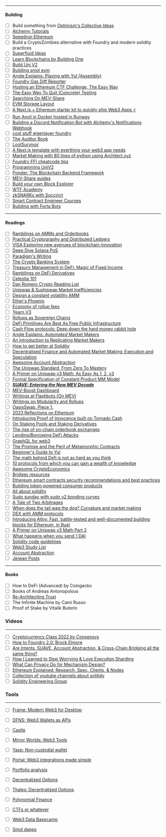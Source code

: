 --------

#### Building
- [ ] Build something from [Optimism's Collective Ideas](https://github.com/ethereum-optimism/ecosystem-contributions/issues/73)
- [ ] [Alchemy Tutorials](https://docs.alchemy.com/docs/tutorials-overview)
- [ ] [Speedrun Ethereum](https://speedrunethereum.com/)
- [ ] Build a CryptoZombies alternative with Foundry and modern solidity practices
- [ ] [Superfluid Ideas](https://superfluidhq.notion.site/Superfluid-Wave-Pool-Project-Ideas-7e8c792758004bd2ae452d1f9810cc58#edcb364c0c00442c9ebdc173c9b14c04)
- [ ] [Learn Blockchains by Building One](https://t.co/6GmkSMUOyE)
- [ ] [Build Uni V2](https://t.co/sLw3HATS5n)
- [ ] [Building smol evm](https://t.co/G5Fdb4hrUQ)
- [ ] [Angle Explains: Playing with Yul (Assembly)](https://t.co/R4S56bSfct)
- [ ] [Foundry Gas Diff Reporter](https://t.co/3RyAsTfRhA)
- [ ] [Hosting an Ethereum CTF Challenge, The Easy Way](https://t.co/ROsktm11UD)
- [ ] [The Easy Way To Quit (Concrete) Testing](https://t.co/nbzcQzFEZZ)
- [ ] [Searching On MEV-Share](https://t.co/t32QmDt6ws)
- [ ] [EVM Storage Layout](https://twitter.com/0x_r4bbit/status/1651559768912429056)
- [ ] [A Next.js + Ethereum starter kit to quickly ship Web3 Apps ⚡](https://t.co/094bI0kddi)
- [ ] [Run Anvil in Docker hosted in Runway](https://twitter.com/high_byte/status/1658244886863179783?s=20)
- [ ] [Building a Discord Notification Bot with Alchemy's Notifications Webhook](https://docs.alchemy.com/docs/building-a-discord-notification-bot-with-alchemy-notifications-webhook)
- [ ] [cool stuff eigenlayer foundry](https://twitter.com/Sabnock66/status/1660707839810084866?s=20)
- [ ] [The Auditor Book](https://t.co/ZWNeLvQUqU)
- [ ] [LootSurvivor](https://loot-survivor.vercel.app/)
- [ ] [A Next.js template with everthing your web3 app needs](https://github.com/m1guelpf/armchair)
- [ ] [Market Making with 80 lines of python using Architect.xyz](https://twitter.com/BrettHarrison88/status/1667232002515279878?s=20)
- [ ] [Foundry FFI cheatcode tips](https://twitter.com/0xValerius_/status/1668744149892210690?s=20)
- [ ] [Programming UniV2](https://t.co/jNfsaoFFWP)
- [ ] [Ponder: The Blockchain Backend Framework](https://t.co/lEyFrOcm6M)
- [ ] [MEV-Share guides](https://docs.flashbots.net/flashbots-mev-share/searchers/tutorials/limit-order/introduction)
- [ ] [Build your own Block Explorer](https://twitter.com/erayajk/status/1675460369257512960?s=20)
- [ ] [WTF Academy](https://www.wtf.academy/en/)
- [ ] [zkSNARKs with Succinct](https://www.succinct.xyz/)
- [ ] [Smart Contract Engineer Courses](https://www.smartcontract.engineer/courseshttps://www.smartcontract.engineer/courses)
- [ ] [Building with Forta Bots](https://docs.forta.network/en/latest/wizard/)

----

#### Readings
- [ ] [Ramblings on AMMs and Orderbooks](https://mirror.xyz/0x0C23E0dE114d28112f52203cb9583B9826b05dDe/TLXq6hCSsgVmxIWxPRihWEQBoPr9Pf2-MYKATDctNp4) 
- [ ] [Practical Cryptography and Distributed Ledgers](https://github.com/unbalancedparentheses/practical_cryptography_and_distributed_ledgers)
- [ ] [VISA Exploring new avenues of blockchain innovation](https://usa.visa.com/visa-everywhere/blog/bdp/2022/12/16/exploring-new-avenues-1671230603572.html)
- [ ] [Deep Dive Solana PoS](https://shockblogs.hashnode.dev/solanas-consensus-mechanism-a-dive-into-the-solana-proof-of-stake-algorithm)
- [ ] [Paradigm's Writing](https://www.paradigm.xyz/writing)
- [ ] [The Crypto Banking System](https://cryptobanking.network/the-crypto-banking-system/)
- [ ] [Treasury Management in DeFi: Magic of Fixed Income](https://medium.com/element-finance/treasury-management-in-defi-magic-of-fixed-income-85c5d2188953)
- [ ] [Ramblings on DeFi Derivatives](https://t.co/khwNNsCRDi)
- [ ] [Celestia 101](https://t.co/mCaO344a4v)
- [ ] [Dan Romero Crypto Reading List](https://t.co/1akrjb6L1k)
- [ ] [Uniswap & Sushiswap Market Inefficiencies](https://t.co/vNtIQgIAII)
- [ ] [Design a constant volatility AMM](https://t.co/Wn5KjlthM4)
- [ ] [Ether's Phoenix](https://medium.com/ethereum-optimism/ethers-phoenix-18fb7d7304bb)
- [ ] [Economy of rollup fees](https://t.co/ezrNdFvQvZ)
- [ ] [Yearn V3](https://t.co/C8TmPxXRez)
- [ ] [Rollups as Sovereign Chains](https://t.co/yHQUGL4xsT)
- [ ] [DeFi Primitives Are Best As Free Public Infrastructure](https://t.co/b5Dmlywjxf)
- [ ] [Cash Flow protocols: Deep down the hard money rabbit hole](https://t.co/QjPlUNlUJX)
- [ ] [Angle Explains: _Automated_ Market Makers](https://t.co/fvqo84sLsi)
- [ ] [An introduction to Replicating Market Makers](https://t.co/bgnm5FTDpb)
- [ ] [How to get better at Solidity](https://t.co/lJ5TvJ7bvO)
- [ ] [Decentralised Finance and Automated Market Making: Execution and Speculation](https://t.co/6GDR8zTQ3C)
- [ ] [Awesome Account Abstraction](https://t.co/VG0Dy0iEAP)
- [ ] [The Uniswap Standard, From Zero To Mastery](https://t.co/owLjQQFUgK)
- [ ] [A Primer on Uniswap v3 Math: As Easy As 1, 2, v3](https://t.co/iCRzgyR6Ap)
- [ ] [Formal Specification of Constant Product MM Model](https://t.co/tGXDzLvDxe)
- [ ] [**_SUAVE: Entering the New MEV Decade_**](https://medium.com/iosg-ventures/suave-entering-the-new-mev-decade-dc95ee91a603)
- [ ] [MEV-Boost Dashboard](https://mevboost.pics/)
- [ ] [Writings at Flashbots (On MEV)](https://writings.flashbots.net/)
- [ ] [Writings on Modularity and Rollups](https://www.alexbeckett.xyz/)
- [ ] [OasisSwap. Piece 1.](https://t.co/7yUkbUgomN)
- [ ] [2023 Reflections on Ethereum](https://t.co/bMXqpw7Xwi)
- [ ] [Introducing Proof of Innocence built on Tornado Cash](https://t.co/wxzm96bXgd)
- [ ] [On Staking Pools and Staking Derivatives](https://t.co/ZUyrlsOgLK)
- [ ] [The rise of on-chain orderbook exchanges](https://medium.com/@Xulian0x/the-rise-of-on-chain-orderbook-exchanges-2b2c78a83acf)
- [ ] [Lending/Borrowing DeFi Attacks](https://t.co/WldfjXCb2B)
- [ ] [GraphQL for web3](https://t.co/DysDt782uM)
- [ ] [The Promise and the Peril of Metamorphic Contracts](https://t.co/JH1vEj0ob6)
- [ ] [Beginner's Guide to Yul](https://t.co/3tVUIoDCdL)
- [ ] [The math behind Defi is not as hard as you think](https://t.co/0B4LrVg8VT)
- [ ] [10 protocols from which you can gain a wealth of knowledge](https://t.co/cggcUR6l3w)
- [ ] [Awesome CryptoEconomics](https://github.com/jpantunes/awesome-cryptoeconomics)
- [ ] [Bridges resources](https://twitter.com/deliriusz_eth/status/1668975465145544706?s=20)
- [ ] [Ethereum smart contracts security recommendations and best practices](https://t.co/0EL9o8LZTx)
- [ ] [Building token-powered consumer products](https://t.co/AKIiZAQCv3)
- [ ] [All about solidity](https://t.co/2aC4UVjImq)
- [ ] [Sudo sunday with sudo v2 bonding curves](https://twitter.com/0xmons/status/1670723757118480386?s=20)
- [ ] [A Tale of Two Arbitrages](https://t.co/fGx0lngVqJ)
- [ ] [When does the tail wag the dog? Curvature and market making](https://t.co/KKJmJDiHuZ)
- [ ] [DEX with AMM protocols](https://arxiv.org/abs/2103.12732)
- [ ] [Introducing Alloy: Fast, battle-tested and well-documented building blocks for Ethereum, in Rust](https://www.paradigm.xyz/2023/06/alloy)
- [ ] [A Primer on Uniswap v3 Math Part 2](https://t.co/VY1rwk78Nz)
- [ ] [What happens when you send 1 DAI](https://t.co/jo2xwdRwFG)
- [ ] [Solidity code guidelines](https://makemake.site/post/sol-guidelines)
- [ ] [Web3 Study List](https://sergiomazariego.notion.site/Web-3-Study-List-c8d85ae6300344c99013508fff461401?pvs=4)
- [ ] [Account Abstraction](https://composable-security.com/blog/account-abstraction-a-tale-on-the-evolution-of-wallets/)
- [ ] [Jeiwan Posts](https://jeiwan.net/)

----

#### Books
- [ ] How to DeFi (Advanced) by Coingecko
- [ ] Books of Andreas Antonopolous
- [ ] [Re-Architecting Trust](https://www.amazon.com/Re-Architecting-Trust-History-Markets-Platforms/dp/1732027331?crid=JU65X57KMY58&keywords=re+trust&qid=1686257468&s=books&sprefix=re+trus,stripbooks-intl-ship,293&sr=1-1)
- [ ] The Infinite Machine by Cami Russo
- [ ] Proof of Stake by Vitalik Buterin

### Videos
---
- [ ] [Cryptocurrency Class 2022 by Consensys](https://cryptocurrencyclass.github.io/)
- [ ] [How to Foundry 2.0: Brock Elmore](https://www.youtube.com/@Spearbit)
- [ ] [Are Intents, SUAVE, Account Abstraction, & Cross-Chain Bridging all the same thing?](https://t.co/1ggxi9KHIx)
- [ ] [How I Learned to Stop Worrying & Love Execution Sharding](https://www.youtube.com/watch?v=A0OXif6r-Qk)
- [ ] [What Can Privacy Do for Mechanism Design?](https://www.youtube.com/watch?v=Rw0tv-43JAU)
- [ ] [Ethereum Explained: Research, Spec, Clients, & Nodes](https://t.co/W7xujkArxX)
- [ ] [Collection of youtube channels about solitidy](https://twitter.com/apoorvlathey/status/1672759800323780609)
- [ ] [Solidity Engineering Group](https://www.youtube.com/@EthereumEngineeringGroup)

### Tools
---
- [ ] [Frame: Modern Web3 for Desktop](https://frame.sh/)
- [ ] [DFNS: Web3 Wallets as APIs](https://www.dfns.co/)
- [ ] [Castle](https://castle.link/)
- [ ] [Mirror Worlds: Web3 Tools](https://mirrorworld.fun/)
- [ ] [Yasp: Non-custodial wallet](https://yasp.fi/)
- [ ] [Portal: Web3 integrations made simple](https://www.portalhq.io/)
- [ ] [Portfolio analysis](https://www.clustr.io/)
- [ ] [Decentralized Options](https://app.lyra.finance/#/trade/arbitrum/eth-usdc)
- [ ] [Thales: Decentralized Options](https://thalesmarket.io/markets)
- [ ] [Polynomial Finance](https://trade.polynomial.fi/)
- [ ] [CTFs or whatever](https://www.theblockchainerhub.xyz/ctfs/Ctfs)
- [ ] [Web3 Data Basecamp](https://basement.dev/?ref=producthunt)
- [ ] [Smol dapps](https://smold.app/safe)


